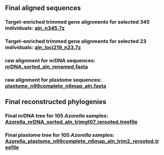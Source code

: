 ## Final aligned sequences 

### Target-enriched trimmed gene alignments for selected 345 individuals: [aln_n345.7z](https://github.com/WeixuanPlant/NZAzorella/blob/main/06_sequencealignments/aln_loci219_n23.7z) 

### Target-enriched trimmed gene alignments for selected 23 individuals: [aln_loci219_n23.7z](https://github.com/WeixuanPlant/NZAzorella/blob/main/06_sequencealignments/aln_n345.7z)

### raw alignment for nrDNA sequences: [nrDNA_sorted_aln_renamed.fasta](https://github.com/WeixuanPlant/NZAzorella/blob/main/06_sequencealignments/nrDNA_sorted_aln_renamed.fasta)

### raw alignment for plastome sequences: [plastome_n99complete_n6map_aln.fasta](https://github.com/WeixuanPlant/NZAzorella/blob/main/06_sequencealignments/plastome_n99complete_n6map_aln.fasta)


## Final reconstructed phylogenies

### Final nrDNA tree for 105 *Azorella* samples: [Azorella_nrDNA_sorted_aln_trimgt07_rerooted.treefile](https://github.com/WeixuanPlant/NZAzorella/blob/main/06_sequencealignments/Azorella_nrDNA_sorted_aln_trimgt07_rerooted.treefile)

### Final plastome tree for 105 *Azorella* samples: [Azorella_plastome_n99complete_n6map_aln_trim2_rerooted.treefile](https://github.com/WeixuanPlant/NZAzorella/blob/main/06_sequencealignments/Azorella_plastome_n99complete_n6map_aln_trim2_rerooted.treefile)
